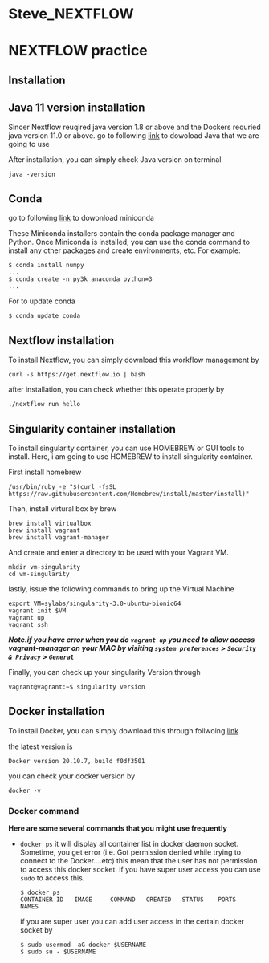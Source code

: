 # Steve_NEXTFLOW

# NEXTFLOW practice


## Installation

## Java 11 version installation
Sincer Nextflow reuqired java version 1.8 or above and the Dockers requried java version 11.0 or above. 
go to following [link](https://www.oracle.com/kr/java/technologies/javase-jdk11-downloads.html) to dowoload Java that we are going to use

After installation, you can simply check Java version on terminal

```
java -version
```


## Conda

go to following [link](https://docs.conda.io/en/latest/miniconda.html) to dowonload miniconda

These Miniconda installers contain the conda package manager and Python. Once Miniconda is installed, you can use the conda command to install any other packages and create environments, etc. For example:
```
$ conda install numpy
...
$ conda create -n py3k anaconda python=3
...
```

For to update conda 
```
$ conda update conda
```

## Nextflow installation
To install Nextflow, you can simply download this workflow management by 
```
curl -s https://get.nextflow.io | bash
```

after installation, you can check whether this operate properly by
```
./nextflow run hello
```

## Singularity container installation
To install singularity container, you can use HOMEBREW or GUI tools to install.
Here, i am going to use HOMEBREW to install singularity container.

First install homebrew
```
/usr/bin/ruby -e "$(curl -fsSL https://raw.githubusercontent.com/Homebrew/install/master/install)"
```
Then, install virtural box by brew

```
brew install virtualbox
brew install vagrant
brew install vagrant-manager
```
And create and enter a directory to be used with your Vagrant VM.

```
mkdir vm-singularity
cd vm-singularity
```

lastly, issue the following commands to bring up the Virtual Machine
```
export VM=sylabs/singularity-3.0-ubuntu-bionic64
vagrant init $VM
vagrant up
vagrant ssh
```
***Note.if you have error when you do `vagrant up` you need to allow access vagrant-manager on your MAC by visiting  `system preferences` > `Security & Privacy` > `General`***

Finally, you can check up your singularity Version through

```
vagrant@vagrant:~$ singularity version
```

## Docker installation

To install Docker, you can simply download this through follwoing [link](https://www.docker.com/get-started)

the latest version is
```
Docker version 20.10.7, build f0df3501
```
you can check your docker version by
```
docker -v
```

### Docker command

**Here are some several commands that you might use frequently**

- `docker ps` it will display all container list in docker daemon socket. Sometime, you get error (i.e. Got permission denied while trying to connect to the Docker....etc) this mean that the user has not permission to access this docker socket. if you have super user access you can use `sudo` to access this. 
  ```
  $ docker ps
  CONTAINER ID   IMAGE     COMMAND   CREATED   STATUS    PORTS     NAMES
  ```
  if you are super user you can add user access in the certain docker socket by 
  ```
  $ sudo usermod -aG docker $USERNAME
  $ sudo su - $USERNAME
  ```
